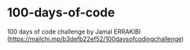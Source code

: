 # 100-days-of-code
100 days of code challenge by Jamal ERRAKIBI (https://mailchi.mp/b3defb22ef52/100daysofcodingchallenge)
